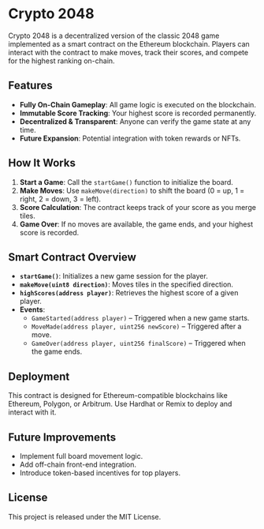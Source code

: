 # Crypto 2048

Crypto 2048 is a decentralized version of the classic 2048 game implemented as a smart contract on the Ethereum blockchain. Players can interact with the contract to make moves, track their scores, and compete for the highest ranking on-chain.

## Features
- **Fully On-Chain Gameplay**: All game logic is executed on the blockchain.
- **Immutable Score Tracking**: Your highest score is recorded permanently.
- **Decentralized & Transparent**: Anyone can verify the game state at any time.
- **Future Expansion**: Potential integration with token rewards or NFTs. 

## How It Works 
1. **Start a Game**: Call the `startGame()` function to initialize the board.
2. **Make Moves**: Use `makeMove(direction)` to shift the board (0 = up, 1 = right, 2 = down, 3 = left).
3. **Score Calculation**: The contract keeps track of your score as you merge tiles.
4. **Game Over**: If no moves are available, the game ends, and your highest score is recorded. 

## Smart Contract Overview  
- **`startGame()`**: Initializes a new game session for the player.
- **`makeMove(uint8 direction)`**: Moves tiles in the specified direction.
- **`highScores(address player)`**: Retrieves the highest score of a given player.
- **Events**:
  - `GameStarted(address player)` – Triggered when a new game starts.
  - `MoveMade(address player, uint256 newScore)` – Triggered after a move.
  - `GameOver(address player, uint256 finalScore)` – Triggered when the game ends.
 
## Deployment
This contract is designed for Ethereum-compatible blockchains like Ethereum, Polygon, or Arbitrum. Use Hardhat or Remix to deploy and interact with it.

## Future Improvements
- Implement full board movement logic.
- Add off-chain front-end integration.
- Introduce token-based incentives for top players.

## License
This project is released under the MIT License.
